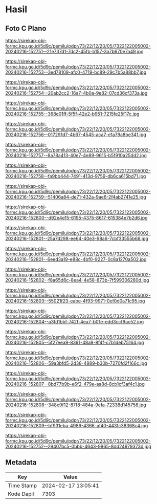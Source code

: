 # Hasil

## Foto C Plano

https://sirekap-obj-formc.kpu.go.id/5d9c/pemilu/pdpr/73/22/12/20/05/7322122005002-20240216-152751--21e737d1-7dc2-45fb-b157-3a7b670e7a49.jpg

https://sirekap-obj-formc.kpu.go.id/5d9c/pemilu/pdpr/73/22/12/20/05/7322122005002-20240216-152753--3ed78109-afc0-4719-bc89-29c7b5a88bb7.jpg

https://sirekap-obj-formc.kpu.go.id/5d9c/pemilu/pdpr/73/22/12/20/05/7322122005002-20240216-152754--20ab2cc2-16a7-4b0a-9e82-07cd36cf373a.jpg

https://sirekap-obj-formc.kpu.go.id/5d9c/pemilu/pdpr/73/22/12/20/05/7322122005002-20240216-152755--368e01ff-5f5f-42e2-b951-7215fe25f17c.jpg

https://sirekap-obj-formc.kpu.go.id/5d9c/pemilu/pdpr/73/22/12/20/05/7322122005002-20240216-152756--017291d7-4b67-4545-aca7-e1a79a8be341.jpg

https://sirekap-obj-formc.kpu.go.id/5d9c/pemilu/pdpr/73/22/12/20/05/7322122005002-20240216-152757--8a78a413-40e7-4e89-9615-b5f910a25dd2.jpg

https://sirekap-obj-formc.kpu.go.id/5d9c/pemilu/pdpr/73/22/12/20/05/7322122005002-20240216-152758--fa9bb444-7491-413d-9759-db6ca615bd71.jpg

https://sirekap-obj-formc.kpu.go.id/5d9c/pemilu/pdpr/73/22/12/20/05/7322122005002-20240216-152759--51406a84-de71-432a-9ae6-2f4ab2741e25.jpg

https://sirekap-obj-formc.kpu.go.id/5d9c/pemilu/pdpr/73/22/12/20/05/7322122005002-20240216-152800--d92e4e15-6195-4375-8617-615384e7b2d6.jpg

https://sirekap-obj-formc.kpu.go.id/5d9c/pemilu/pdpr/73/22/12/20/05/7322122005002-20240216-152801--25a7d298-ee64-40e3-98a6-7cbf33555b68.jpg

https://sirekap-obj-formc.kpu.go.id/5d9c/pemilu/pdpr/73/22/12/20/05/7322122005002-20240216-152801--6eed3a19-e88c-4bf0-9227-0c8a1270a502.jpg

https://sirekap-obj-formc.kpu.go.id/5d9c/pemilu/pdpr/73/22/12/20/05/7322122005002-20240216-152802--f8a65d6c-8ea4-4e58-873b-7f599306280d.jpg

https://sirekap-obj-formc.kpu.go.id/5d9c/pemilu/pdpr/73/22/12/20/05/7322122005002-20240216-152803--55021f23-eabe-4f93-9971-0ef0d0a71c95.jpg

https://sirekap-obj-formc.kpu.go.id/5d9c/pemilu/pdpr/73/22/12/20/05/7322122005002-20240216-152804--a3fd1bbf-742f-4ea7-b01e-edd3ccf9ac52.jpg

https://sirekap-obj-formc.kpu.go.id/5d9c/pemilu/pdpr/73/22/12/20/05/7322122005002-20240216-152805--5f27eea9-8391-48a9-8f4f-c7b1deb75164.jpg

https://sirekap-obj-formc.kpu.go.id/5d9c/pemilu/pdpr/73/22/12/20/05/7322122005002-20240216-152806--59a3bfd5-2d38-4889-b30b-7270fd2f166c.jpg

https://sirekap-obj-formc.kpu.go.id/5d9c/pemilu/pdpr/73/22/12/20/05/7322122005002-20240216-152807--8bd77b9b-e6f2-479e-aa8d-8cb1cf3af4c1.jpg

https://sirekap-obj-formc.kpu.go.id/5d9c/pemilu/pdpr/73/22/12/20/05/7322122005002-20240216-152808--348e9f12-87f8-484a-9efa-72338d145758.jpg

https://sirekap-obj-formc.kpu.go.id/5d9c/pemilu/pdpr/73/22/12/20/05/7322122005002-20240216-152809--bf931eba-4986-4366-af40-443fc38368c4.jpg

https://sirekap-obj-formc.kpu.go.id/5d9c/pemilu/pdpr/73/22/12/20/05/7322122005002-20240216-152752--29407bc5-0bbb-4643-9965-8dd24979373d.jpg


## Metadata

| Key        | Value               |
| ---------- | ------------------- |
| Time Stamp | 2024-02-17 13:05:41 |
| Kode Dapil | 7303                |



